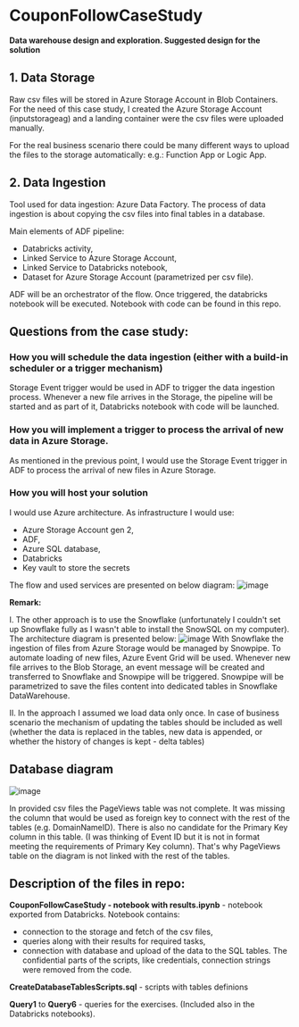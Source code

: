 # CouponFollowCaseStudy
**Data warehouse design and exploration. Suggested design for the solution**


## 1. Data Storage 

Raw csv files will be stored in Azure Storage Account in Blob Containers. 
For the need of this case study, I created the Azure Storage Account (inputstorageag) and a landing container were the csv files were uploaded manually. 

For the real business scenario there could be many different ways to upload the files to the storage automatically: e.g.: Function App or Logic App.


## 2. Data Ingestion  

Tool used for data ingestion: Azure Data Factory. 
The process of data ingestion is about copying the csv files into final tables in a database. 

Main elements of ADF pipeline:

- Databricks activity, 
- Linked Service to Azure Storage Account, 
- Linked Service to Databricks notebook, 
- Dataset for Azure Storage Account (parametrized per csv file).  

ADF will be an orchestrator of the flow. Once triggered, the databricks notebook will be executed. Notebook with code can be found in this repo. 


## Questions from the case study:  

### How you will schedule the data ingestion (either with a build-in scheduler or a trigger mechanism) 

Storage Event trigger would be used in ADF to trigger the data ingestion process. Whenever a new file arrives in the Storage, the pipeline will be started and as part of it, Databricks notebook with code will be launched. 

### How you will implement a trigger to process the arrival of new data in Azure Storage. 

As mentioned in the previous point, I would use the Storage Event trigger in ADF to process the arrival of new files in Azure Storage.  

### How you will host your solution 

I would use Azure architecture. As infrastructure I would use:  
- Azure Storage Account gen 2, 
- ADF, 
- Azure SQL database, 
- Databricks
- Key vault to store the secrets

The flow and used services are presented on below diagram: 
![image](https://github.com/OlaGigon/CouponFollowCaseStudy/assets/44475277/bdcb682f-abc8-4cb6-ac66-b4791b1da9f8)


**Remark:** 

I. The other approach is to use the Snowflake 
(unfortunately I couldn't set up Snowflake fully as I wasn't able to install the SnowSQL on my computer).
The architecture diagram is presented below: 
![image](https://github.com/OlaGigon/CouponFollowCaseStudy/assets/44475277/e39733de-8430-4a31-b212-2e4df98794f4)
With Snowflake the ingestion of files from Azure Storage would be managed by Snowpipe. 
To automate loading of new files, Azure Event Grid will be used. Whenever new file arrives to the Blob Storage, an event message will be created and transferred to Snowflake and Snowpipe will be triggered. Snowpipe will be parametrized to save the files content into dedicated tables in Snowflake DataWarehouse.   

II. In the approach I assumed we load data only once. In case of business scenario the mechanism of updating the tables should be included as well (whether the data is replaced in the tables, new data is appended, or whether the history of changes is kept - delta tables) 

## Database diagram
![image](https://github.com/OlaGigon/CouponFollowCaseStudy/assets/44475277/93862292-ce7a-465c-b438-59631d554c32)

In provided csv files the PageViews table was not complete. It was missing the column that would be used as foreign key to connect with the rest of the tables (e.g. DomainNameID). There is also no candidate for the Primary Key column in this table. (I was thinking of Event ID but it is not in format meeting the requirements of Primary Key column). That's why PageViews table on the diagram is not linked with the rest of the tables. 

## Description of the files in repo: 

__CouponFollowCaseStudy - notebook with results.ipynb__ - notebook exported from Databricks. Notebook contains: 
- connection to the storage and fetch of the csv files, 
- queries along with their results for required tasks, 
- connection with database and upload of the data to the SQL tables. 
The confidential parts of the scripts, like credentials, connection strings were removed from the code.

__CreateDatabaseTablesScripts.sql__ - scripts with tables definions

__Query1__ to __Query6__ - queries for the exercises. (Included also in the Databricks notebooks).
